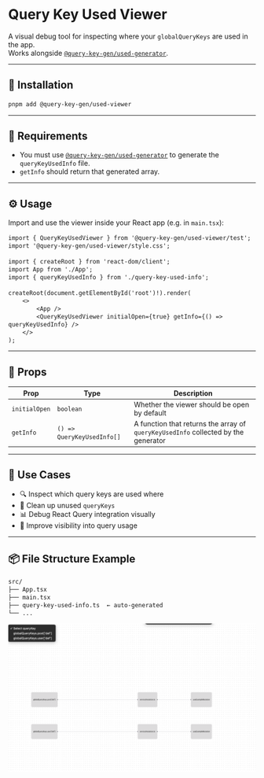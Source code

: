 # Query Key Used Viewer

A visual debug tool for inspecting where your `globalQueryKeys` are used in the app.  
Works alongside [`@query-key-gen/used-generator`](https://www.npmjs.com/package/@query-key-gen/used-generator).

---

## 🚀 Installation

```bash
pnpm add @query-key-gen/used-viewer
```

---

## 🧪 Requirements

- You must use [`@query-key-gen/used-generator`](https://www.npmjs.com/package/@query-key-gen/used-generator) to generate the `queryKeyUsedInfo` file.
- `getInfo` should return that generated array.

---

## ⚙️ Usage

Import and use the viewer inside your React app (e.g. in `main.tsx`):

```tsx
import { QueryKeyUsedViewer } from '@query-key-gen/used-viewer/test';
import '@query-key-gen/used-viewer/style.css';

import { createRoot } from 'react-dom/client';
import App from './App';
import { queryKeyUsedInfo } from './query-key-used-info';

createRoot(document.getElementById('root')!).render(
    <>
        <App />
        <QueryKeyUsedViewer initialOpen={true} getInfo={() => queryKeyUsedInfo} />
    </>
);
```

---

## 🔧 Props

| Prop          | Type                       | Description                                                                        |
| ------------- | -------------------------- | ---------------------------------------------------------------------------------- |
| `initialOpen` | `boolean`                  | Whether the viewer should be open by default                                       |
| `getInfo`     | `() => QueryKeyUsedInfo[]` | A function that returns the array of `queryKeyUsedInfo` collected by the generator |

---

## 🎯 Use Cases

- 🔍 Inspect which query keys are used where
- 🧹 Clean up unused `queryKeys`
- 📊 Debug React Query integration visually
- 🧠 Improve visibility into query usage

---

## 📦 File Structure Example

```
src/
├── App.tsx
├── main.tsx
├── query-key-used-info.ts  ← auto-generated
└── ...
```

![img](./assets/example.png)
